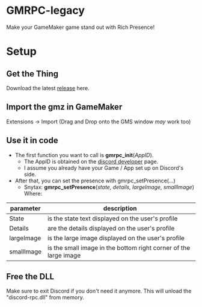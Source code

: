 # GMRPC-legacy
Make your GameMaker game stand out with Rich Presence!

# Setup

  ## Get the Thing
 Download the latest [release](https://github.com/sam-k0/GMRPC-legacy/releases/tag/default) here.
	
 ## Import the gmz in GameMaker
Extensions -> Import (Drag and Drop onto the GMS window *may* work too)
 ## Use it in code
		

 - The first function you want to call is **gmrpc_init**(*AppID*).
	 - The AppID is obtained on the [discord developer](https://discord.com/developers/applications) page.
	 - I assume you already have your Game / App set up on Discord's side.
- After that, you can set the presence with gmrpc_setPresence(...)
	- Snytax: **gmrpc_setPresence**(*state, details, largeImage, smallImage*)
			Where:
			 
|parameter| description  |
|--|--|
|  State|is the state text displayed on the user's profile  |
|Details| are the details displayed on the user's profile|
|largeImage|is the large image displayed on the user's profile|
|smallImage|is the small image in the bottom right corner of the large image|

## Free the DLL
Make sure to exit Discord if you don't need it anymore.
		 This will unload the "discord-rpc.dll" from memory.

 
				
			
		 

